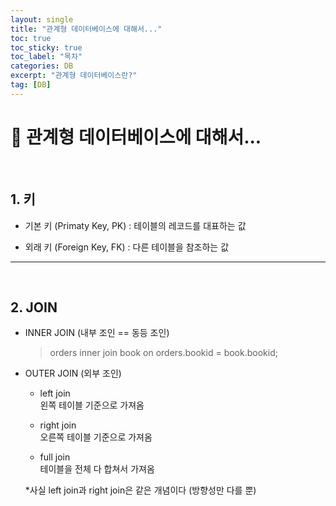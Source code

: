```yaml
---
layout: single
title: "관계형 데이터베이스에 대해서..."
toc: true
toc_sticky: true
toc_label: "목차"
categories: DB
excerpt: "관계형 데이터베이스란?"
tag: [DB]
---
```

# 📘 관계형 데이터베이스에 대해서...

<br>

## 1. 키
- 기본 키 (Primaty Key, PK) : 테이블의 레코드를 대표하는 값  

- 외래 키 (Foreign Key, FK) : 다른 테이블을 참조하는 값

---
<br>

## 2. JOIN

- INNER JOIN (내부 조인 == 동등 조인)  
    > orders  inner join book  on orders.bookid = book.bookid;

- OUTER JOIN (외부 조인)

    - left join  
        왼쪽 테이블 기준으로 가져옴  

    - right join  
        오른쪽 테이블 기준으로 가져옴  

    - full join  
      테이블을 전체 다 합쳐서 가져옴  

     *사실 left join과 right join은 같은 개념이다 (방향성만 다를 뿐)  